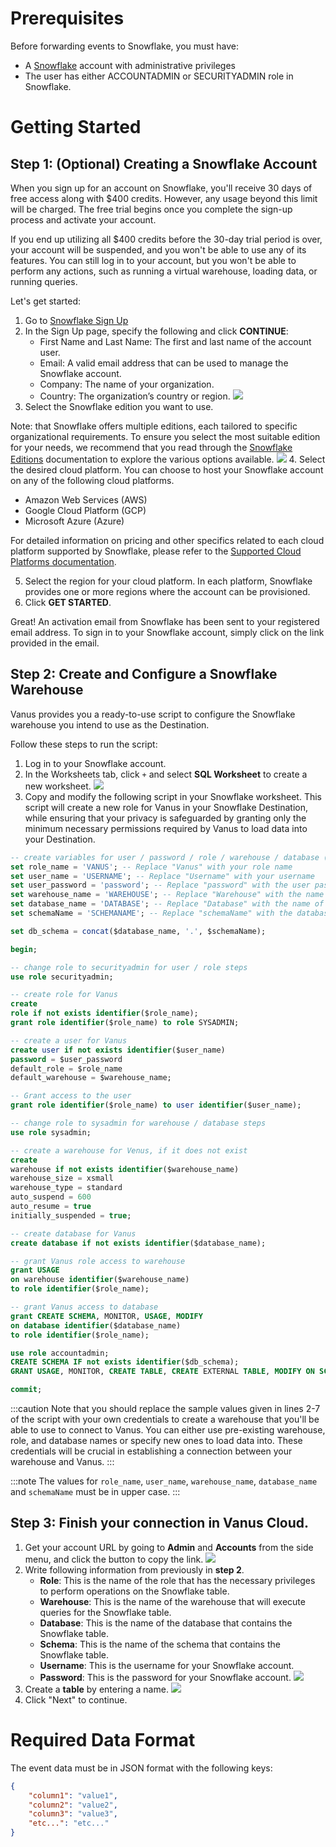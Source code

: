 # Prerequisites

Before forwarding events to Snowflake, you must have:

- A [Snowflake](https://www.snowflake.com/) account with administrative privileges
- The user has either ACCOUNTADMIN or SECURITYADMIN role in Snowflake.

# Getting Started

## Step 1: (Optional) Creating a Snowflake Account
When you sign up for an account on Snowflake, you'll receive 30 days of free access along with $400 credits. However, any usage beyond this limit will be charged. The free trial begins once you complete the sign-up process and activate your account.

If you end up utilizing all $400 credits before the 30-day trial period is over, your account will be suspended, and you won't be able to use any of its features. You can still log in to your account, but you won't be able to perform any actions, such as running a virtual warehouse, loading data, or running queries.

Let's get started:

1. Go to [Snowflake Sign Up](https://signup.snowflake.com/)
2. In the Sign Up page, specify the following and click **CONTINUE**:
   - First Name and Last Name: The first and last name of the account user.
   - Email: A valid email address that can be used to manage the Snowflake account.
   - Company: The name of your organization.
   - Country: The organization’s country or region.
  ![](images/img.png) 
3. Select the Snowflake edition you want to use.


Note: that Snowflake offers multiple editions, each tailored to specific organizational requirements. To ensure you select the most suitable edition for your needs, we recommend that you read through the [Snowflake Editions](https://docs.snowflake.com/en/user-guide/intro-editions.html) documentation to explore the various options available.
![](images/img_1.png)
4. Select the desired cloud platform. You can choose to host your Snowflake account on any of the following cloud platforms.
   - Amazon Web Services (AWS)
   - Google Cloud Platform (GCP)
   - Microsoft Azure (Azure)

For detailed information on pricing and other specifics related to each cloud platform supported by Snowflake, please refer to the [Supported Cloud Platforms documentation](https://docs.snowflake.com/en/user-guide/intro-cloud-platforms.html).

5. Select the region for your cloud platform. In each platform, Snowflake provides one or more regions where the account can be provisioned.
6. Click **GET STARTED**.

Great! An activation email from Snowflake has been sent to your registered email address. To sign in to your Snowflake account, simply click on the link provided in the email.

## Step 2: Create and Configure a Snowflake Warehouse

Vanus provides you a ready-to-use script to configure the Snowflake warehouse you intend to use as the Destination.

Follow these steps to run the script:

1. Log in to your Snowflake account.
2. In the Worksheets tab, click `+` and select **SQL Worksheet** to create a new worksheet.
![](images/img_2.png)
3. Copy and modify the following script in your Snowflake worksheet. This script will create a new role for Vanus in your Snowflake Destination, while ensuring that your privacy is safeguarded by granting only the minimum necessary permissions required by Vanus to load data into your Destination.

```sql
-- create variables for user / password / role / warehouse / database (needs to be uppercase for objects)
set role_name = 'VANUS'; -- Replace "Vanus" with your role name
set user_name = 'USERNAME'; -- Replace "Username" with your username
set user_password = 'password'; -- Replace "password" with the user password
set warehouse_name = 'WAREHOUSE'; -- Replace "Warehouse" with the name of your warehouse
set database_name = 'DATABASE'; -- Replace "Database" with the name of your database
set schemaName = 'SCHEMANAME'; -- Replace "schemaName" with the database schema name

set db_schema = concat($database_name, '.', $schemaName);

begin;

-- change role to securityadmin for user / role steps
use role securityadmin;

-- create role for Vanus
create
role if not exists identifier($role_name);
grant role identifier($role_name) to role SYSADMIN;

-- create a user for Vanus
create user if not exists identifier($user_name)
password = $user_password
default_role = $role_name
default_warehouse = $warehouse_name;

-- Grant access to the user
grant role identifier($role_name) to user identifier($user_name);

-- change role to sysadmin for warehouse / database steps
use role sysadmin;

-- create a warehouse for Venus, if it does not exist
create
warehouse if not exists identifier($warehouse_name)
warehouse_size = xsmall
warehouse_type = standard
auto_suspend = 600
auto_resume = true
initially_suspended = true;

-- create database for Vanus
create database if not exists identifier($database_name);

-- grant Vanus role access to warehouse
grant USAGE
on warehouse identifier($warehouse_name)
to role identifier($role_name);

-- grant Vanus access to database
grant CREATE SCHEMA, MONITOR, USAGE, MODIFY
on database identifier($database_name)
to role identifier($role_name);

use role accountadmin;
CREATE SCHEMA IF not exists identifier($db_schema);
GRANT USAGE, MONITOR, CREATE TABLE, CREATE EXTERNAL TABLE, MODIFY ON SCHEMA identifier($db_schema) TO ROLE identifier($role_name);

commit;
```
:::caution
Note that you should replace the sample values given in lines 2-7 of the script with your own credentials to create a warehouse that you'll be able to use to connect to Vanus. You can either use pre-existing warehouse, role, and database names or specify new ones to load data into. These credentials will be crucial in establishing a connection between your warehouse and Vanus.
:::

:::note
The values for `role_name`, `user_name`, `warehouse_name`, `database_name` and `schemaName` must be in upper case.
:::

Step 3: Finish your connection in Vanus Cloud.
---
1. Get your account URL by going to **Admin** and **Accounts** from the side menu, and click the button to copy the link.
![](images/img_3.png)
2. Write following information from previously in **step 2**.
   - **Role**: This is the name of the role that has the necessary privileges to perform operations on the Snowflake table.
   - **Warehouse**: This is the name of the warehouse that will execute queries for the Snowflake table.
   - **Database**: This is the name of the database that contains the Snowflake table.
   - **Schema**: This is the name of the schema that contains the Snowflake table.
   - **Username**: This is the username for your Snowflake account.
   - **Password**: This is the password for your Snowflake account.
![](images/img_4.png)
3. Create a **table** by entering a name.
![](images/img_5.png)
4. Click "Next" to continue.

# Required Data Format

The event data must be in JSON format with the following keys:

```json
{
    "column1": "value1",
    "column2": "value2",
    "column3": "value3",
    "etc...": "etc..."
}